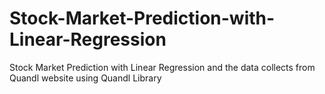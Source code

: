 # Stock-Market-Prediction-with-Linear-Regression
Stock Market Prediction with Linear Regression and the data collects from Quandl website using Quandl Library
